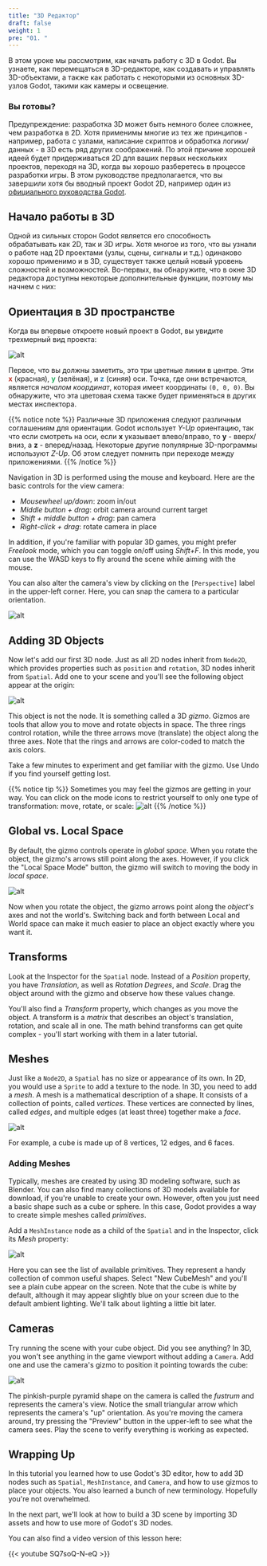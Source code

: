 ```yaml
---
title: "3D Редактор"
draft: false
weight: 1
pre: "01. "
---
```

В этом уроке мы рассмотрим, как начать работу с 3D в Godot. Вы узнаете, как перемещаться в 3D-редакторе, как создавать и управлять 3D-объектами, а также как работать с некоторыми из основных 3D-узлов Godot, такими как камеры и освещение.

### Вы готовы?

Предупреждение: разработка 3D может быть немного более сложнее, чем разработка в 2D. Хотя применимы многие из тех же принципов - например, работа с узлами, написание скриптов и обработка логики/данных - в 3D есть ряд других соображений. По этой причине хорошей идеей будет придерживаться 2D для ваших первых нескольких проектов, переходя на 3D, когда вы хорошо разберетесь в процессе разработки игры. В этом руководстве предполагается, что вы завершили хотя бы вводный проект Godot 2D, например один из [официального руководства Godot](https://docs.godotengine.org/ru/stable/getting_started/step_by_step/your_first_game.html).

## Начало работы в 3D

Одной из сильных сторон Godot является его способность обрабатывать как 2D, так и 3D игры. Хотя многое из того, что вы узнали о работе над 2D проектами (узлы, сцены, сигналы и т.д.) одинаково хорошо применимо и в 3D, существует также целый новый уровень сложностей и возможностей. Во-первых, вы обнаружите, что в окне 3D редактора доступны некоторые дополнительные функции, поэтому мы начнем с них:

## Ориентация в 3D пространстве

Когда вы впервые откроете новый проект в Godot, вы увидите трехмерный вид проекта:

<!-- {{< figure src="/godot_recipes/img/3d_intro_01.png" title="3D view" >}} -->

![alt](../img/3d_intro_01.png)

Первое, что вы должны заметить, это три цветные линии в центре. Эти <span style="color:#c0392b">**x**</span>&nbsp;(красная), <span style="color:#27ae60">**y**</span>&nbsp;(зелёная), и <span style="color:#2980b9">**z**</span>&nbsp;(синяя) оси. Точка, где они встречаются, является _началом координат_, которая имеет координаты `(0, 0, 0)`. Вы обнаружите, что эта цветовая схема также будет применяться в других местах инспектора.

{{% notice note %}}
Различные 3D приложения следуют различным соглашениям для ориентации. Godot использует _Y-Up_ ориентацию, так что если смотреть на оси, если **x** указывает влево/вправо, то **y** - вверх/вниз, а **z** - вперед/назад. Некоторые другие популярные 3D-программы используют _Z-Up_. Об этом следует помнить при переходе между приложениями.
{{% /notice %}}

Navigation in 3D is performed using the mouse and keyboard. Here are the basic
controls for the view camera:

* _Mousewheel up/down_: zoom in/out
* _Middle button + drag_: orbit camera around current target
* _Shift + middle button + drag_: pan camera
* _Right-click + drag_: rotate camera in place

In addition, if you're familiar with popular 3D games, you might prefer _Freelook_
mode, which you can toggle on/off using _Shift+F_. In this mode, you can use the
WASD keys to fly around the scene while aiming with the mouse.

You can also alter the camera's view by clicking on the `[Perspective]` label
in the upper-left corner. Here, you can snap the camera to a particular
orientation.

![alt](../img/3d_intro_perspective.png)

## Adding 3D Objects

Now let's add our first 3D node. Just as all 2D nodes inherit from `Node2D`,
which provides properties such as `position` and `rotation`, 3D nodes inherit
from `Spatial`. Add one to your scene and you'll see the following object
appear at the origin:

![alt](../img/3d_intro_gizmo.png)

This object is not the node. It is something called a 3D _gizmo_. Gizmos are
tools that allow you to move and rotate objects in space. The three rings
control rotation, while the three arrows move (translate) the object along
the three axes. Note that the rings and arrows are color-coded to match the
axis colors.

Take a few minutes to experiment and get familiar with the gizmo. Use Undo if
you find yourself getting lost.

{{% notice tip %}}
Sometimes you may feel the gizmos are getting in your way. You can
click on the mode icons to restrict yourself to only one type of transformation:
move, rotate, or scale:
![alt](../img/3d_intro_mode_buttons.png)
{{% /notice %}}

## Global vs. Local Space

By default, the gizmo controls operate in _global space_. When you rotate the
object, the gizmo's arrows still point along the axes. However, if you click
the "Local Space Mode" button, the gizmo will switch to moving the body in
_local space_.

![alt](../img/3d_intro_local_space.png)

Now when you rotate the object, the gizmo arrows point along the _object's_
axes and not the world's. Switching back and forth between Local and World
space can make it much easier to place an object exactly where you want it.

## Transforms

Look at the Inspector for the `Spatial` node. Instead of a _Position_ property,
you have _Translation_, as well as _Rotation Degrees_, and _Scale_. Drag the
object around with the gizmo and observe how these values change.

You'll also find a _Transform_ property, which changes as you move the object.
A transform is a _matrix_ that describes an object's translation, rotation, and
scale all in one. The math behind transforms can get quite complex - you'll
start working with them in a later tutorial.

## Meshes

Just like a `Node2D`, a `Spatial` has no size or appearance of its own. In 2D,
you would use a `Sprite` to add a texture to the node. In 3D, you need to add
a _mesh_. A mesh is a mathematical description of a shape. It consists of a
collection of points, called _vertices_. These vertices are connected by lines,
called _edges_, and multiple edges (at least three) together make a _face_.

![alt](../img/3d_intro_cube_labels.png)

For example, a cube is made up of 8 vertices, 12 edges, and 6 faces.

### Adding Meshes

Typically, meshes are created by using 3D modeling software, such as Blender.
You can also find many collections of 3D models available for download, if
you're unable to create your own. However, often you just need a basic shape
such as a cube or sphere. In this case, Godot provides a way to create
simple meshes called _primitives_.

Add a `MeshInstance` node as a child of the `Spatial` and in the Inspector,
click its _Mesh_ property:

![alt](../img/3d_intro_primitives.png)

Here you can see the list of available primitives. They represent a handy
collection of common useful shapes. Select "New CubeMesh" and you'll see a
plain cube appear on the screen. Note that the cube is white by default, although
it may appear slightly blue on your screen due to the default ambient lighting.
We'll talk about lighting a little bit later.

## Cameras

Try running the scene with your cube object. Did you see anything? In 3D, you
won't see anything in the game viewport without adding a `Camera`. Add one and
use the camera's gizmo to position it pointing towards the cube:

![alt](../img/3d_intro_camera01.png)

The pinkish-purple pyramid shape on the camera is called the _fustrum_ and
represents the camera's view. Notice the small triangular arrow which represents
the camera's "up" orientation. As you're moving the camera around, try pressing
the "Preview" button in the upper-left to see what the camera sees. Play the
scene to verify everything is working as expected.

## Wrapping Up

In this tutorial you learned how to use Godot's 3D editor, how to add 3D
nodes such as `Spatial`, `MeshInstance`, and `Camera`, and how to use gizmos to place
your objects. You also learned a bunch of new terminology. Hopefully you're
not overwhelmed.

In the next part, we'll look at how to build a 3D scene by importing 3D assets
and how to use more of Godot's 3D nodes.

You can also find a video version of this lesson here:

{{< youtube SQ7soQ-N-eQ >}}
<!--
<iframe width="392" height="221" src="https://www.youtube.com/embed/SQ7soQ-N-eQ" frameborder="0" allowfullscreen></iframe>
 -->